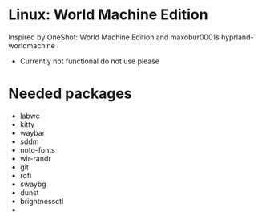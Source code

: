 # Linux: World Machine Edition
Inspired by OneShot: World Machine Edition and  maxobur0001s hyprland-worldmachine 
* Currently not functional do not use please
# Needed packages
* labwc
* kitty
* waybar
* sddm
* noto-fonts
* wlr-randr
* git
* rofi
* swaybg
* dunst
* brightnessctl
* 
